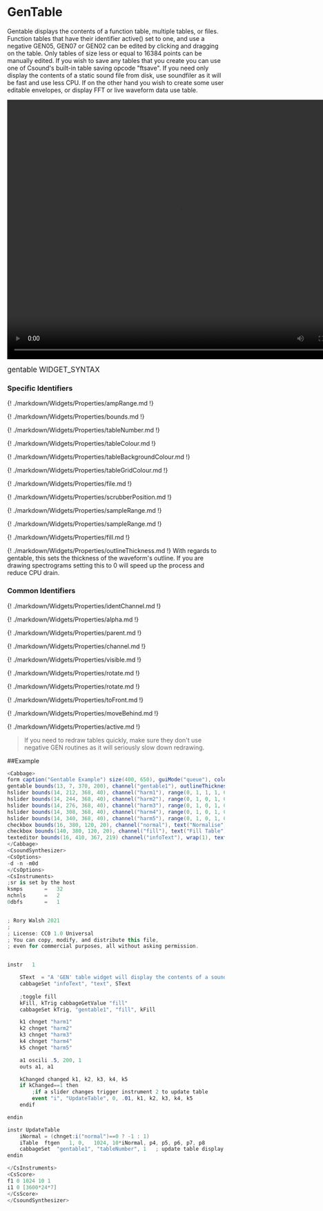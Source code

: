 # GenTable

Gentable displays the contents of a function table, multiple tables, or files. Function tables that have their identifier active() set to one, and use a negative GEN05, GEN07 or GEN02 can be edited by clicking and dragging on the table. Only tables of size less or equal to 16384 points can be manually edited. If you wish to save any tables that you create you can use one of Csound's built-in table saving opcode "ftsave". If you need only display the contents of a static sound file from disk, use soundfiler as it will be fast and use less CPU. If on the other hand you wish to create some user editable envelopes, or display FFT or live waveform data use table. 

<video width="800" height="600" controls>
<source src="../../images/docs/gentable.mp4">
</video> 

<big></pre>
gentable WIDGET_SYNTAX
</pre></big>

### Specific Identifiers

{! ./markdown/Widgets/Properties/ampRange.md !} 

{! ./markdown/Widgets/Properties/bounds.md !} 

{! ./markdown/Widgets/Properties/tableNumber.md !} 

{! ./markdown/Widgets/Properties/tableColour.md !} 

{! ./markdown/Widgets/Properties/tableBackgroundColour.md !} 

{! ./markdown/Widgets/Properties/tableGridColour.md !} 

{! ./markdown/Widgets/Properties/file.md !} 

{! ./markdown/Widgets/Properties/scrubberPosition.md !} 

{! ./markdown/Widgets/Properties/sampleRange.md !} 

{! ./markdown/Widgets/Properties/sampleRange.md !} 

{! ./markdown/Widgets/Properties/fill.md !} 

{! ./markdown/Widgets/Properties/outlineThickness.md !}  With regards to gentable, this sets the thickness of the waveform's outline. If you are drawing spectrograms setting this to 0 will speed up the process and reduce CPU drain. 

### Common Identifiers

{! ./markdown/Widgets/Properties/identChannel.md !} 

{! ./markdown/Widgets/Properties/alpha.md !} 

{! ./markdown/Widgets/Properties/parent.md !} 

{! ./markdown/Widgets/Properties/channel.md !} 

{! ./markdown/Widgets/Properties/visible.md !} 

{! ./markdown/Widgets/Properties/rotate.md !} 

{! ./markdown/Widgets/Properties/rotate.md !} 

{! ./markdown/Widgets/Properties/toFront.md !} 

{! ./markdown/Widgets/Properties/moveBehind.md !} 

{! ./markdown/Widgets/Properties/active.md !} 
<!--(End of identifiers)/-->

>If you need to redraw tables quickly, make sure they don't use negative GEN routines as it will seriously slow down redrawing. 


##Example
<!--(Widget Example)/-->
```csharp
<Cabbage>
form caption("Gentable Example") size(400, 650), guiMode("queue"), colour(2, 145, 209), pluginId("def1")
gentable bounds(13, 7, 370, 200), channel("gentable1"), outlineThickness(3), tableNumber(1.0), tableGridColour(155, 155, 155, 255) tableBackgroundColour(0,0,0,0) tableColour:0(147, 210, 0, 255)
hslider bounds(14, 212, 368, 40), channel("harm1"), range(0, 1, 1, 1, 0.01), textColour(255, 255, 255, 255), text("Harm1")
hslider bounds(14, 244, 368, 40), channel("harm2"), range(0, 1, 0, 1, 0.01), textColour(255, 255, 255, 255), text("Harm2")
hslider bounds(14, 276, 368, 40), channel("harm3"), range(0, 1, 0, 1, 0.01), textColour(255, 255, 255, 255), text("Harm3")
hslider bounds(14, 308, 368, 40), channel("harm4"), range(0, 1, 0, 1, 0.01), textColour(255, 255, 255, 255), text("Harm4")
hslider bounds(14, 340, 368, 40), channel("harm5"), range(0, 1, 0, 1, 0.01), textColour(255, 255, 255, 255), text("Harm5")
checkbox bounds(16, 380, 120, 20), channel("normal"), text("Normalise"), value(1), fontColour:1(255, 255, 255, 255)
checkbox bounds(140, 380, 120, 20), channel("fill"), text("Fill Table"), value(1), fontColour:1(255, 255, 255, 255)
texteditor bounds(16, 410, 367, 219) channel("infoText"), wrap(1), text("A 'GEN' table widget will display the contents of a sound function table. In this example, a basic sine wave is stored in function table 1, which is defined in the CsScore section. Whenever a slider is changed, instr 1 will trigger the 'UpdateTable' instrument, which in turns creates a new function shape accordingly. It writes the shape to the same table number as defined when declaring the gentable widget.", "Although a gentable can be passed new function tables at run-time, it might incur a slight performance hit especially if the new function table is a larger. It is a better idea is to just copy the contents of one table to another using the table copy opcodes in Csound.")
</Cabbage>
<CsoundSynthesizer>
<CsOptions>
-d -n -m0d
</CsOptions>
<CsInstruments>
;sr is set by the host
ksmps 		= 	32
nchnls 		= 	2
0dbfs		=	1


; Rory Walsh 2021 
;
; License: CC0 1.0 Universal
; You can copy, modify, and distribute this file, 
; even for commercial purposes, all without asking permission. 


instr	1

    SText  = "A 'GEN' table widget will display the contents of a sound function table. In this example, a basic sine wave is stored in function table 1, which is defined in the CsScore section. Whenever a slider is changed, instr 1 will trigger the 'UpdateTable' instrument, which in turns creates a new function shape accordingly. It writes the shape to the same table number as defined when declaring the gentable widget.\n\nAlthough a gentable can be passed new function tables at run-time, it might incur a slight performance hit especially if the new function table is a larger. It is a better idea is to just copy the contents of one table to another using the table copy opcodes in Csound."
    cabbageSet "infoText", "text", SText
    
    ;toggle fill
    kFill, kTrig cabbageGetValue "fill"
    cabbageSet kTrig, "gentable1", "fill", kFill 

    k1 chnget "harm1"
    k2 chnget "harm2"
    k3 chnget "harm3"
    k4 chnget "harm4"
    k5 chnget "harm5"

    a1 oscili .5, 200, 1
    outs a1, a1

    kChanged changed k1, k2, k3, k4, k5
    if kChanged==1 then
        ;if a slider changes trigger instrument 2 to update table
        event "i", "UpdateTable", 0, .01, k1, k2, k3, k4, k5
    endif

endin

instr UpdateTable
    iNormal = (chnget:i("normal")==0 ? -1 : 1)
    iTable	ftgen	1, 0,   1024, 10*iNormal, p4, p5, p6, p7, p8
    cabbageSet	"gentable1", "tableNumber", 1	; update table display
endin

</CsInstruments>
<CsScore>
f1 0 1024 10 1
i1 0 [3600*24*7]
</CsScore>
</CsoundSynthesizer>

```
<!--(End Widget Example)/-->
